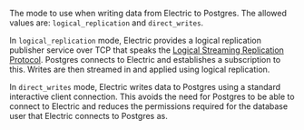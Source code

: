 The mode to use when writing data from Electric to Postgres. The allowed values are: `logical_replication` and `direct_writes`.

In `logical_replication` mode, Electric provides a logical replication publisher service over TCP that speaks the [Logical Streaming Replication Protocol](https://www.postgresql.org/docs/current/protocol-logical-replication.html). Postgres connects to Electric and establishes a subscription to this. Writes are then streamed in and applied using logical replication.

In `direct_writes` mode, Electric writes data to Postgres using a standard interactive client connection. This avoids the need for Postgres to be able to connect to Electric and reduces the permissions required for the database user that Electric connects to Postgres as.